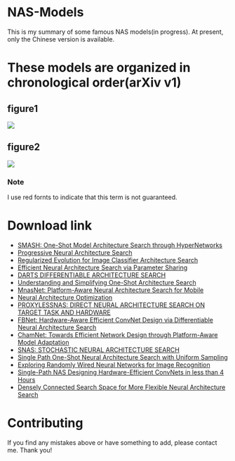 # NAS-Models
This is my summary of some famous NAS models(in progress). At present, only the Chinese version is available.
# These models are organized in chronological order(arXiv v1)
## figure1
![](https://github.com/JihaoLee/NAS-Models/blob/master/figure1.png)
## figure2
![](https://github.com/JihaoLee/NAS-Models/blob/master/figure2.png)
### Note
I use red fornts to indicate that this term is not guaranteed.
# Download link
* [SMASH: One-Shot Model Architecture Search through HyperNetworks](https://arxiv.org/abs/1708.05344)
* [Progressive Neural Architecture Search](https://arxiv.org/abs/1712.00559)
* [Regularized Evolution for Image Classifier Architecture Search](https://arxiv.org/abs/1802.01548)
* [Efficient Neural Architecture Search via Parameter Sharing](https://arxiv.org/abs/1802.03268)
* [DARTS DIFFERENTIABLE ARCHITECTURE SEARCH](https://arxiv.org/abs/1806.09055)
* [Understanding and Simplifying One-Shot Architecture Search](http://proceedings.mlr.press/v80/bender18a/bender18a.pdf)
* [MnasNet: Platform-Aware Neural Architecture Search for Mobile](https://arxiv.org/abs/1807.11626)
* [Neural Architecture Optimization](https://arxiv.org/abs/1808.07233)
* [PROXYLESSNAS: DIRECT NEURAL ARCHITECTURE SEARCH ON TARGET TASK AND HARDWARE](https://arxiv.org/abs/1812.00332)
* [FBNet: Hardware-Aware Efficient ConvNet Design via Differentiable Neural Architecture Search](https://arxiv.org/abs/1812.03443)
* [ChamNet: Towards Efficient Network Design through Platform-Aware Model Adaptation](https://arxiv.org/abs/1812.08934)
* [SNAS: STOCHASTIC NEURAL ARCHITECTURE SEARCH](https://arxiv.org/abs/1812.09926)
* [Single Path One-Shot Neural Architecture Search with Uniform Sampling](https://arxiv.org/abs/1904.00420)
* [Exploring Randomly Wired Neural Networks for Image Recognition](https://arxiv.org/abs/1904.01569)
* [Single-Path NAS Designing Hardware-Efficient ConvNets in less than 4 Hours](https://arxiv.org/abs/1904.02877)
* [Densely Connected Search Space for More Flexible Neural Architecture Search](https://arxiv.org/abs/1906.09607)
# Contributing
If you find any mistakes above or have something to add, please contact me. Thank you!
